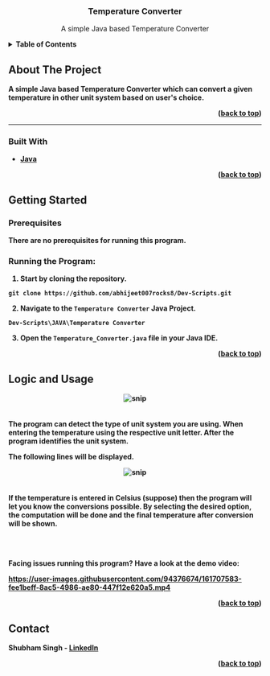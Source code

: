 

  <h3 align="center">Temperature Converter</h3>

  <p align="center">
 A simple Java based Temperature Converter
    <br />
   
  





<details>
  <summary><b>Table of Contents</summary>
  <ol>
    <li>
      <a href="#about-the-project">About The Project</a>
      <ul>
        <li><a href="#built-with">Built With</a></li>
      </ul>
    </li>
    <li>
      <a href="#getting-started">Getting Started</a>
      <ul>
        <li><a href="#prerequisites">Prerequisites</a></li>
   </ul>
    </li>
    <li><a href="#logic-and-usage">Logic and Usage</a></li>
     </li>
    <li><a href="#contact">Contact</a></li>
  
  </ol>
</details>




## About The Project


A simple Java based Temperature Converter which can convert a given temperature in other unit system based on user's choice.

<p align="right">(<a href="#top">back to top</a>)</p>


<hr>

### Built With

* [Java](https://www.java.com/en/)


<p align="right">(<a href="#top">back to top</a>)</p>




## Getting Started



### Prerequisites

There are no prerequisites for running this program.

### Running the Program:

1. Start by cloning the repository.
```
git clone https://github.com/abhijeet007rocks8/Dev-Scripts.git
```
2. Navigate to the `Temperature Converter` Java Project.
```
Dev-Scripts\JAVA\Temperature Converter
```
3. Open the `Temperature_Converter.java` file in your Java IDE.







<p align="right">(<a href="#top">back to top</a>)</p>




## Logic and Usage

   <div align="center">
   
   <img src="https://raw.githubusercontent.com/LiQuiD-404/Dev-Scripts/main/JAVA/Temperature%20Converter/snips/snip1.png" alt="snip" > 

  </div>
   <br><br>
The program can detect the type of unit system you are using. When entering the temperature using the respective unit letter. After the program identifies the unit system. 

The following lines will be displayed.
   


 <div align="center">
   
   <img src="https://raw.githubusercontent.com/LiQuiD-404/Dev-Scripts/main/JAVA/Temperature%20Converter/snips/snip2.png" alt="snip" > 
  </div> 
  <br><br>
   If the temperature is entered in Celsius (suppose) then the program will let you know the conversions possible. By selecting the desired option, the computation will be done and the final temperature after conversion will be shown.

<br><br>

Facing issues running this program? Have a look at the demo video:



https://user-images.githubusercontent.com/94376674/161707583-fee1beff-8ac5-4986-ae80-447f12e620a5.mp4










<p align="right">(<a href="#top">back to top</a>)</p>






## Contact

Shubham Singh - [LinkedIn](https://www.linkedin.com/in/shubham-singh-519769220/) 



<p align="right">(<a href="#top">back to top</a>)</p>




